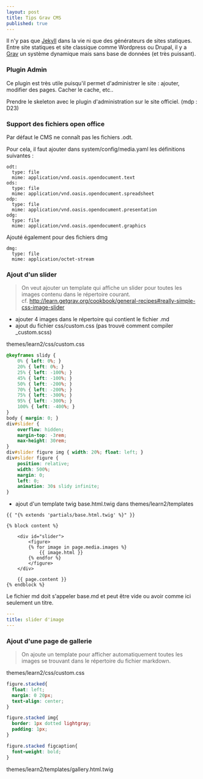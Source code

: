 ```yaml
---
layout: post
title: Tips Grav CMS
published: true
---
```


Il n'y pas que [Jekyll](http://jekyllrb.com/) dans la vie ni que des générateurs de sites statiques. 
Entre site statiques et site classique comme Wordpress ou Drupal, il y a [Grav](https://getgrav.org/) un système dynamique mais sans base de données (et très puissant). 

### Plugin Admin

Ce plugin est très utile puisqu'il permet d'administrer le site : ajouter, modifier des pages.
Cacher le cache, etc..

Prendre le skeleton avec le plugin d'administration sur le site officiel.
(mdp : D23)

### Support des fichiers open office

Par défaut le CMS ne connaît pas les fichiers .odt.

Pour cela, il faut ajouter dans system/config/media.yaml les définitions suivantes :

```
odt:
  type: file
  mime: application/vnd.oasis.opendocument.text
ods:
  type: file
  mime: application/vnd.oasis.opendocument.spreadsheet
odp:
  type: file
  mime: application/vnd.oasis.opendocument.presentation
odg:
  type: file
  mime: application/vnd.oasis.opendocument.graphics
```

Ajouté également pour des fichiers dmg

```
dmg:
  type: file
  mime: application/octet-stream
```

### Ajout d'un slider

>On veut ajouter un template qui affiche un slider pour toutes les images contenu dans le répertoire courant. <br>
cf. http://learn.getgrav.org/cookbook/general-recipes#really-simple-css-image-slider


- ajouter 4 images dans le répertoire qui contient le fichier .md
- ajout du fichier css/custom.css (pas trouvé comment compiler \_custom.scss)

themes/learn2/css/custom.css

```css
@keyframes slidy {
    0% { left: 0%; }
    20% { left: 0%; }
    25% { left: -100%; }
    45% { left: -100%; }
    50% { left: -200%; }
    70% { left: -200%; }
    75% { left: -300%; }
    95% { left: -300%; }
    100% { left: -400%; }
}
body { margin: 0; }
div#slider {
    overflow: hidden;
    margin-top: -3rem;
    max-height: 30rem;
}
div#slider figure img { width: 20%; float: left; }
div#slider figure {
    position: relative;
    width: 500%;
    margin: 0;
    left: 0;
    animation: 30s slidy infinite;
}
```

- ajout d'un template twig base.html.twig dans themes/learn2/templates

```
{{ "{% extends 'partials/base.html.twig' %}" }}

{% block content %}

    <div id="slider">
        <figure>
        {% for image in page.media.images %}
            {{ image.html }}
        {% endfor %}
        </figure>
    </div>

    {{ page.content }}
{% endblock %}
```

Le fichier md doit s'appeler base.md et peut être vide ou avoir comme ici seulement un titre.

```yaml
---
title: slider d'image
---
```

### Ajout d'une page de gallerie

>On ajoute un template pour afficher automatiquement toutes les images se trouvant dans le répertoire du fichier markdown.

themes/learn2/css/custom.css
```css
figure.stacked{
  float: left;
  margin: 0 20px;
  text-align: center;
}

figure.stacked img{
  border: 1px dotted lightgray;
  padding: 1px;
}

figure.stacked figcaption{
  font-weight: bold;
}
```

themes/learn2/templates/gallery.html.twig
